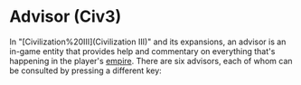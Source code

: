 # Advisor (Civ3)

In "[Civilization%20III](Civilization III)" and its expansions, an advisor is an in-game entity that provides help and commentary on everything that's happening in the player's [empire](empire). There are six advisors, each of whom can be consulted by pressing a different key: